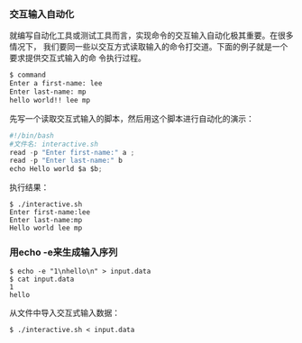 ### 交互输入自动化

就编写自动化工具或测试工具而言，实现命令的交互输入自动化极其重要。在很多情况下， 我们要同一些以交互方式读取输入的命令打交道。下面的例子就是一个要求提供交互式输入的命 令执行过程。

```bash
$ command
Enter a first-name: lee
Enter last-name: mp
hello world!! lee mp
```

先写一个读取交互式输入的脚本，然后用这个脚本进行自动化的演示：

```py
#!/bin/bash
#文件名: interactive.sh
read -p "Enter first-name:" a ;
read -p "Enter last-name:" b
echo Hello world $a $b;
```

执行结果：

```
$ ./interactive.sh
Enter first-name:lee
Enter last-name:mp
Hello world lee mp
```

###  用echo -e来生成输入序列

```
$ echo -e "1\nhello\n" > input.data
$ cat input.data
1
hello 
```

 从文件中导入交互式输入数据：

```
$ ./interactive.sh < input.data 
```




